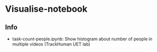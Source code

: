# Visualise-notebook

## Info
- task-count-people.ipynb: Show histogram about number of people in multiple videos (TrackHuman UET lab)
